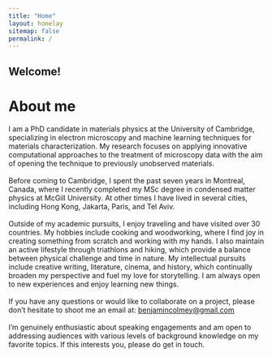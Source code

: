 ```yaml
---
title: "Home"
layout: homelay
sitemap: false
permalink: /
---
```


## Welcome!



# About me
I am a PhD candidate in materials physics at the University of Cambridge, specializing in electron microscopy and machine learning techniques for materials characterization. My research focuses on applying innovative computational approaches to the treatment of microscopy data with the aim of opening the technique to previously unobserved materials.
<br><br>
Before coming to Cambridge, I spent the past seven years in Montreal, Canada, where I recently completed my MSc degree in condensed matter physics at McGill University. At other times I have lived in several cities, including Hong Kong, Jakarta, Paris, and Tel Aviv.
<br><br>
Outside of my academic pursuits, I enjoy traveling and have visited over 30 countries. My hobbies include cooking and woodworking, where I find joy in creating something from scratch and working with my hands. I also maintain an active lifestyle through triathlons and hiking, which provide a balance between physical challenge and time in nature. My intellectual pursuits include creative writing, literature, cinema, and history, which continually broaden my perspective and fuel my love for storytelling. I am always open to new experiences and enjoy learning new things.
<br><br>
If you have any questions or would like to collaborate on a project, please don’t hesitate to shoot me an email at: benjamincolmey@gmail.com
<br><br>
I’m genuinely enthusiastic about speaking engagements and am open to addressing audiences with various levels of background knowledge on my favorite topics. If this interests you, please do get in touch.
